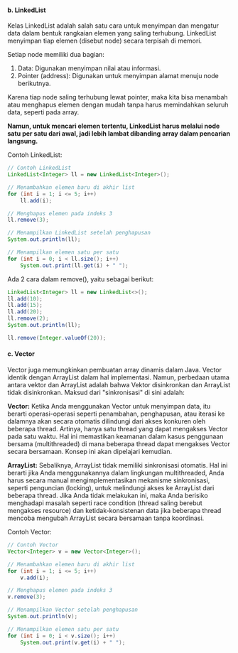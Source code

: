#### b. LinkedList  
Kelas LinkedList adalah salah satu cara untuk menyimpan dan mengatur data dalam bentuk rangkaian elemen yang saling terhubung. LinkedList menyimpan tiap elemen (disebut node) secara terpisah di memori.

Setiap node memiliki dua bagian:
1. Data: Digunakan menyimpan nilai atau informasi.
2. Pointer (address): Digunakan untuk menyimpan alamat menuju node berikutnya.

Karena tiap node saling terhubung lewat pointer, maka kita bisa menambah atau menghapus elemen dengan mudah tanpa harus memindahkan seluruh data, seperti pada array.

**Namun, untuk mencari elemen tertentu, LinkedList harus melalui node satu per satu dari awal, jadi lebih lambat dibanding array dalam pencarian langsung.**

Contoh LinkedList:

```java
// Contoh LinkedList
LinkedList<Integer> ll = new LinkedList<Integer>();

// Menambahkan elemen baru di akhir list
for (int i = 1; i <= 5; i++)
    ll.add(i);

// Menghapus elemen pada indeks 3
ll.remove(3);

// Menampilkan LinkedList setelah penghapusan
System.out.println(ll);

// Menampilkan elemen satu per satu
for (int i = 0; i < ll.size(); i++)
    System.out.print(ll.get(i) + " ");
```

Ada 2 cara dalam remove(), yaitu sebagai berikut: 

```java 
LinkedList<Integer> ll = new LinkedList<>();
ll.add(10);
ll.add(15);
ll.add(20);
ll.remove(2);
System.out.println(ll);
```

```java
ll.remove(Integer.valueOf(20));
```

#### c. Vector  
Vector juga memungkinkan pembuatan array dinamis dalam Java. Vector identik dengan ArrayList dalam hal implementasi. Namun, perbedaan utama antara vektor dan ArrayList adalah bahwa Vektor disinkronkan dan ArrayList tidak disinkronkan. Maksud dari "sinkronisasi" di sini adalah:

**Vector:** Ketika Anda menggunakan Vector untuk menyimpan data, itu berarti operasi-operasi seperti penambahan, penghapusan, atau iterasi ke dalamnya akan secara otomatis dilindungi dari akses konkuren oleh beberapa thread. Artinya, hanya satu thread yang dapat mengakses Vector pada satu waktu. Hal ini memastikan keamanan dalam kasus penggunaan bersama (multithreaded) di mana beberapa thread dapat mengakses Vector secara bersamaan. Konsep ini akan dipelajari kemudian.

**ArrayList:** Sebaliknya, ArrayList tidak memiliki sinkronisasi otomatis. Hal ini berarti jika Anda menggunakannya dalam lingkungan multithreaded, Anda harus secara manual mengimplementasikan mekanisme sinkronisasi, seperti penguncian (locking), untuk melindungi akses ke ArrayList dari beberapa thread. Jika Anda tidak melakukan ini, maka Anda berisiko menghadapi masalah seperti race condition (thread saling berebut mengakses resource) dan ketidak-konsistenan data jika beberapa thread mencoba mengubah ArrayList secara bersamaan tanpa koordinasi.

Contoh Vector:

```java
// Contoh Vector
Vector<Integer> v = new Vector<Integer>();

// Menambahkan elemen baru di akhir list
for (int i = 1; i <= 5; i++)
    v.add(i);

// Menghapus elemen pada indeks 3
v.remove(3);

// Menampilkan Vector setelah penghapusan
System.out.println(v);

// Menampilkan elemen satu per satu
for (int i = 0; i < v.size(); i++)
    System.out.print(v.get(i) + " ");
```